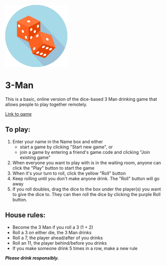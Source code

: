 ![logo](./assets/dice-favicon-mini.png)

# 3-Man

This is a basic, online version of the dice-based 3 Man drinking game that allows people to play together remotely. 

[Link to game](http://www.3mangame.com/)


## To play:
1. Enter your name in the Name box and either
    * start a game by clicking "Start new game", or 
    * join a game by entering a friend's game code and clicking "Join existing game"
2. When everyone you want to play with is in the waiting room, anyone can click the "Play" button to start the game
3. When it's your turn to roll, click the yellow "Roll" button
4. Keep rolling until you don't make anyone drink. The "Roll" button will go away
5. If you roll doubles, drag the dice to the box under the player(s) you want to give the dice to. They can then roll the dice by clicking the purple Roll button.

## House rules:
* Become the 3 Man if you roll a 3 (1 + 2)
* Roll a 3 on either die, the 3 Man drinks
* Roll a 7, the player ahead/after of you drinks
* Roll an 11, the player behind/before you drinks
* If you make someone drink 5 times in a row, make a new rule


***Please drink responsibly.***
